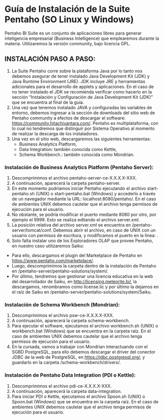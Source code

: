 # Guía de Instalación de la Suite Pentaho (SO Linux y Windows)

Pentaho BI Suite es un conjunto de aplicaciones libres para generar inteligencia empresarial (Business Intelligence) que emplearemos durante la materia. Utilizaremos la versión community, bajo licencia GPL.

## INSTALACIÓN PASO A PASO:
1.	La Suite Pentaho corre sobre la plataforma Java por lo tanto nos debemos asegurar de tener instalado Java Development Kit (JDK) y Java Runtime Environment (JRE). JDK incluye JRE y herramientas adicionales para el desarrollo de applets y aplicaciones. En el caso de no tener instalado el JDK se recomienda verificar como hacerlo en la sección “Instalación y Configuración de Java Development Kit (JDK)” que se encuentra al final de la guía.
2.	Una vez que tenemos instalado JAVA y configuradas las variables de entorno, debemos ingresar a la sección de downloads del sitio web de Pentaho community a efectos de descargar el software: https://community.hitachivantara.com/. Pentaho es multiplataforma, con lo cual no tendremos que distinguir por Sistema Operativo al momento de realizar la descarga de los instaladores.
3.	Una vez en el sitio web, descargaremos las siguientes herramientas:
    - Business Analytics Platform,
    - Data Integration: también conocida como Kettle,
    - Schema Workbench.: también conocida como Mondrian.

### Instalación de Business Analytics Platform (Pentaho Server):
1. Descomprimimos el archivo pentaho-server-ce-X.X.X.X-XXX.
2. A continuación, aparecerá la carpeta pentaho-server.
3. En este momento podríamos iniciar Pentaho ejecutando el archivo start-pentaho.sh (UNIX) o start-pentaho.bat (Windows) y accederlo a través de un navegador mediante la URL: localhost:8080/pentaho/. En el caso de ambientes UNIX debemos cautelar que el archivo tenga permisos de ejecución para el usuario.
4. No obstante, se podría modificar el puerto mediante 8080 por otro, por ejemplo el 9999. Esto se realiza editando el archivo server.xml.
5. La posición relativa del archivo server.xml se encuentra en /pentaho-server/tomcat/conf. Debemos abrir el archivo, en caso de UNIX con un usuario con permisos de escritura, y modificamos el puerto en la línea:
      <Connector URIEncoding="UTF-8" port="9999" protocol="HTTP/1.1" connectionTimeout="20000" redirectPort="8443" />.
6. Solo falta instalar uno de los Exploradores OLAP que provee Pentaho, en nuestro caso utilizaremos Saiku:
  - Para ello, descargamos el plugin del Marketplace de Pentaho en https://www.pentaho.com/marketplace/.
  - Luego, descomprimimos la carpeta dentro de la instalación de Pentaho en /pentaho-server/pentaho-solutions/system/.
  - Por último, tendremos que gestionar una licencia educativa en la web del desarrollador de Saiku, en http://licensing.meteorite.bi/, la descargamos,  renombramos como license.lic y por último la dejamos en el raíz de Saiku en /pentaho-server/pentaho-solutions/system/Saiku.

### Instalación de Schema Workbench (Mondrian):
1.	Descomprimimos el archivo psw-ce-X.X.X.X-XXX.
2.	A continuación, aparecerá la carpeta schema-workbench.
3.	Para ejecutar el software, ejecutamos el archivo workbench.sh (UNIX) o workbench.bat (Windows) que se encuentra en la carpeta raíz. En el caso de ambientes UNIX debemos cautelar que el archivo tenga permisos de ejecución para el usuario.
4.	En la cursada, vamos a trabajar con Mondrian interactuando con el SGBD PostgreSQL, para ello debemos descargar el driver del conector JDBC de la web de PostgreSQL, en https://jdbc.postgresql.org/, y guardarlo en la carpeta /schema-workbench/drivers/.

### Instalación de Pentaho Data Integration (PDI o Kettle):
1.	Descomprimimos el archivo pdi-ce-X.X.X.X-XXX.
2.	A continuación, aparecerá la carpeta data-integration.
3.	Para iniciar PDI o Kettle, ejecutamos el archivo Spoon.sh (UNIX) o Spoon.bat (Windows) que se encuentra en la carpeta raíz. En el caso de ambientes UNIX debemos cautelar que el archivo tenga permisos de ejecución para el usuario.
